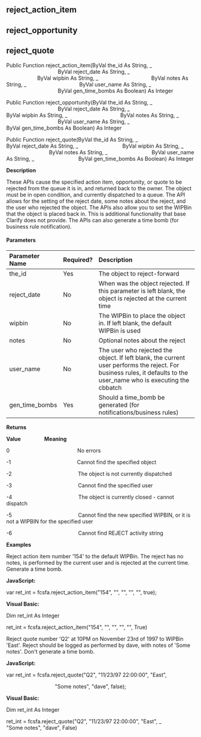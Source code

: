 reject_action_item
--------------------

reject_opportunity
------------------

reject_quote
------------

Public Function reject_action_item(ByVal the_id As String, _
                                   ByVal reject_date As String, _
                                   ByVal wipbin As String, _
                                   ByVal notes As String, _
                                   ByVal user_name As String, _
                                   ByVal gen_time_bombs As Boolean) As Integer

Public Function reject_opportunity(ByVal the_id As String, _
                                   ByVal reject_date As String, _
                                   ByVal wipbin As String, _
                                   ByVal notes As String, _
                                   ByVal user_name As String, _
                                   ByVal gen_time_bombs As Boolean) As Integer

Public Function reject_quote(ByVal the_id As String, _
                             ByVal reject_date As String, _
                             ByVal wipbin As String, _
                             ByVal notes As String, _
                             ByVal user_name As String, _
                             ByVal gen_time_bombs As Boolean) As Integer

**Description**

These APIs cause the specified action item, opportunity, or quote to be rejected from the queue it is in, and returned back to the owner. The object must be in open condition, and currently dispatched to a queue. The API allows for the setting of the reject date, some notes about the reject, and the user who rejected the object. The APIs also allow you to set the WIPBin that the object is placed back in. This is additional functionality that base Clarify does not provide. The APIs can also generate a time bomb (for business rule notification).

#### Parameters

| Parameter Name | Required? | Description |
|:--- |:--- |:--- |
| the_id | Yes | The object to reject-forward |
| reject_date | No | When was the object rejected. If this parameter is left blank, the object is rejected at the current time |
| wipbin | No | The WIPBin to place the object in. If left blank, the default WIPBin is used |
| notes | No | Optional notes about the reject |
| user_name | No | The user who rejected the object. If left blank, the current user performs the reject. For business rules, it defaults to the user_name who is executing the cbbatch |
| gen_time_bombs | Yes | Should a time_bomb be generated (for notifications/business rules) |

**Returns**

**Value**                **Meaning**

0                                              No errors

-1                                             Cannot find the specified object

-2                                             The object is not currently dispatched

-3                                             Cannot find the specified user

-4                                             The object is currently closed - cannot dispatch

-5                                             Cannot find the new specified WIPBIN, or it is not a WIPBIN for the specified user

-6                                             Cannot find REJECT activity string

**Examples**

 Reject action item number '154' to the default WIPBin. The reject has no notes, is performed by the current user and is rejected at the current time. Generate a time bomb.

**JavaScript:**

var ret_int = fcsfa.reject_action_item("154", "", "", "", "", true);

**Visual Basic:**

Dim ret_int As Integer

ret_int = fcsfa.reject_action_item("154", "", "", "", "", True)

 Reject quote number 'Q2' at 10PM on November 23rd of 1997 to WIPBin 'East'. Reject should be logged as performed by dave, with notes of 'Some notes'. Don't generate a time bomb.

**JavaScript:**

var ret_int = fcsfa.reject_quote("Q2", "11/23/97 22:00:00", "East",

                                 "Some notes", "dave", false);

**Visual Basic:**

Dim ret_int As Integer

ret_int = fcsfa.reject_quote("Q2", "11/23/97 22:00:00", "East", _
                      "Some notes", "dave", False)